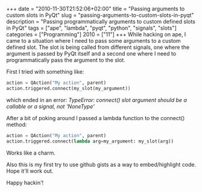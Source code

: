 +++
date = "2010-11-30T21:52:06+02:00"
title = "Passing arguments to custom slots in PyQt"
slug = "passing-arguments-to-custom-slots-in-pyqt"
description = "Passing programmatically arguments to custom defined slots in PyQt"
tags = ["ape", "lambda", "pyqt", "python", "signals", "slots"]
categories = ["Programming"]
2010 = ["11"]
+++
While hacking on ape, I came to a situation where I need to pass some arguments to a custom defined slot. The slot is being called from different signals, one where the argument is passed by PyQt itself and a second one where I need to programmatically pass the argument to the slot.

First I tried with something like:

``` python
action = QAction("My action", parent)
action.triggered.connect(my_slot(my_argument))
```

which ended in an error: <em>TypeError: connect() slot argument should be a callable or a signal, not 'NoneType'</em>

After a bit of poking around I passed a lambda function to the connect() method:

``` python
action = QAction("My action", parent)
action.triggered.connect(lambda arg=my_argument: my_slot(arg))
```

Works like a charm.

Also this is my first try to use github gists as a way to embed/highlight code. Hope it'll work out.

Happy hackin'!
